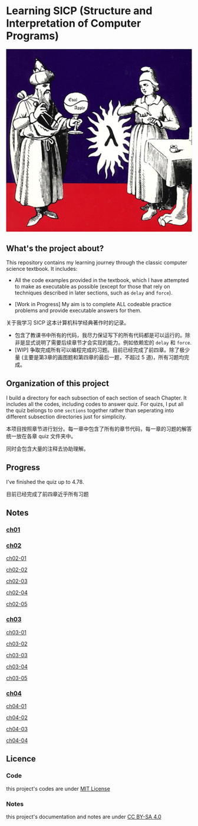 # Learning SICP (Structure and Interpretation of Computer Programs)

![sicp](./images/sicp.png)


## What's the project about?

This repository contains my learning journey through the classic computer science textbook. It includes:

- All the code examples provided in the textbook, which I have attempted to make as executable as possible (except for those that rely on techniques described in later sections, such as `delay` and `force`).

- [Work in Progress] My aim is to complete ALL codeable practice problems and provide executable answers for them.


关于我学习 SICP 这本计算机科学经典著作时的记录。

- 包含了教课书中所有的代码，我尽力保证写下的所有代码都是可以运行的。除非是显式说明了需要后续章节才会实现的能力。例如依赖宏的 `delay` 和 `force`.
- [WIP] 争取完成所有可以编程完成的习题。目前已经完成了前四章。除了极少量 (主要是第3章的画图题和第四章的最后一题，不超过 5 道)，所有习题均完成。



## Organization of this project 
I build a directory for each subsection of each section of seach Chapter. It includes all the codes, including codes to answer quiz. 
For quizs, I put all the quiz belongs to one `sections` together rather than seperating into different subsection directories just for simplicity.



本项目按照章节进行划分。每一章中包含了所有的章节代码，每一章的习题的解答统一放在各章 quiz 文件夹中。

同时会包含大量的注释去协助理解。



## Progress

I've finished the quiz up to 4.78.

目前已经完成了前四章近乎所有习题

## Notes

### [ch01](./ch01/readme.md)

### [ch02](./ch02/readme.md)

[ch02-01](./ch02/01/readme.md)

[ch02-02](./ch02/02/readme.md)

[ch02-03](./ch02/03/readme.md)

[ch02-04](./ch02/04/readme.md)

[ch02-05](./ch02/05/readme.md)

### [ch03](./ch03/readme.md)

[ch03-01](./ch03/01/readme.md)

[ch03-02](./ch03/02/readme.md)

[ch03-03](./ch03/03/readme.md)

[ch03-04](./ch03/04/readme.md)

[ch03-05](./ch03/05/readme.md)

### [ch04](./ch04/readme.md)

[ch04-01](./ch04/01/readme.md)

[ch04-02](./ch04/02/readme.md)

[ch04-03](./ch04/03/readme.md)

[ch04-04](./ch04/04/readme.md)

## Licence

### Code
this project's codes are under [MIT License](./LICENSE.md)

### Notes
this project's documentation and notes are under [CC BY-SA 4.0](https://creativecommons.org/licenses/by-sa/4.0/)

